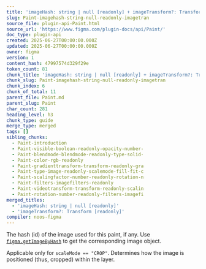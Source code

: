 ```yaml
---
title: 'imageHash: string | null [readonly] + imageTransform?: Transform [readonly]'
slug: Paint-imagehash-string-null-readonly-imagetran
source_file: plugin-api-Paint.html
source_url: 'https://www.figma.com/plugin-docs/api/Paint/'
doc_type: plugin-api
created: 2025-06-27T00:00:00.000Z
updated: 2025-06-27T00:00:00.000Z
owner: figma
version: 1
content_hash: 47997574d329f29e
token_count: 81
chunk_title: 'imageHash: string | null [readonly] + imageTransform?: Transform [readonly]'
chunk_slug: Paint-imagehash-string-null-readonly-imagetran
chunk_index: 6
chunk_of_total: 11
parent_file: Paint.md
parent_slug: Paint
char_count: 281
heading_level: h3
chunk_type: guide
merge_type: merged
tags: []
sibling_chunks:
  - Paint-introduction
  - Paint-visible-boolean-readonly-opacity-number-
  - Paint-blendmode-blendmode-readonly-type-solid-
  - Paint-color-rgb-readonly
  - Paint-gradienttransform-transform-readonly-gra
  - Paint-type-image-readonly-scalemode-fill-fit-c
  - Paint-scalingfactor-number-readonly-rotation-n
  - Paint-filters-imagefilters-readonly
  - Paint-videotransform-transform-readonly-scalin
  - Paint-rotation-number-readonly-filters-imagefi
merged_titles:
  - 'imageHash: string | null [readonly]'
  - 'imageTransform?: Transform [readonly]'
compiler: noos-figma
---
```


The hash (id) of the image used for this paint, if any. Use [`figma.getImageByHash`](/plugin-docs/api/figma/#getimagebyhash)
 to get the corresponding image object.

Applicable only for `scaleMode == "CROP"`. Determines how the image is positioned (thus, cropped) within the layer.
